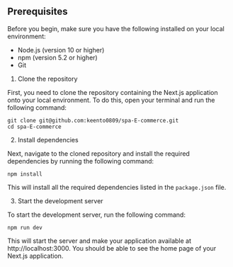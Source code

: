 <!-- This is a [Next.js](https://nextjs.org/) project bootstrapped with [`create-next-app`](https://github.com/vercel/next.js/tree/canary/packages/create-next-app).

## Getting Started

First, run the development server:

```bash
npm run dev
# or
yarn dev
# or
pnpm dev
```

Open [http://localhost:3000](http://localhost:3000) with your browser to see the result.

You can start editing the page by modifying `pages/index.tsx`. The page auto-updates as you edit the file.

[API routes](https://nextjs.org/docs/api-routes/introduction) can be accessed on [http://localhost:3000/api/hello](http://localhost:3000/api/hello). This endpoint can be edited in `pages/api/hello.ts`.

The `pages/api` directory is mapped to `/api/*`. Files in this directory are treated as [API routes](https://nextjs.org/docs/api-routes/introduction) instead of React pages.

This project uses [`next/font`](https://nextjs.org/docs/basic-features/font-optimization) to automatically optimize and load Inter, a custom Google Font.

## Learn More

To learn more about Next.js, take a look at the following resources:

- [Next.js Documentation](https://nextjs.org/docs) - learn about Next.js features and API.
- [Learn Next.js](https://nextjs.org/learn) - an interactive Next.js tutorial.

You can check out [the Next.js GitHub repository](https://github.com/vercel/next.js/) - your feedback and contributions are welcome!

## Deploy on Vercel

The easiest way to deploy your Next.js app is to use the [Vercel Platform](https://vercel.com/new?utm_medium=default-template&filter=next.js&utm_source=create-next-app&utm_campaign=create-next-app-readme) from the creators of Next.js.

Check out our [Next.js deployment documentation](https://nextjs.org/docs/deployment) for more details. -->

## Prerequisites

Before you begin, make sure you have the following installed on your local environment:

- Node.js (version 10 or higher)
- npm (version 5.2 or higher)
- Git

1. Clone the repository

First, you need to clone the repository containing the Next.js application onto your local environment. To do this, open your terminal and run the following command:

```
git clone git@github.com:keento0809/spa-E-commerce.git
cd spa-E-commerce
```

2. Install dependencies

Next, navigate to the cloned repository and install the required dependencies by running the following command:

`npm install`

This will install all the required dependencies listed in the `package.json` file.

3. Start the development server

To start the development server, run the following command:

`npm run dev`

This will start the server and make your application available at http://localhost:3000. You should be able to see the home page of your Next.js application.
